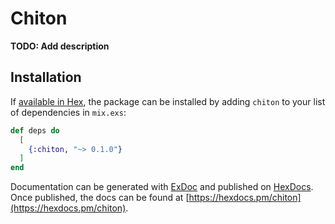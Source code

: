 # Chiton

**TODO: Add description**

## Installation

If [available in Hex](https://hex.pm/docs/publish), the package can be installed
by adding `chiton` to your list of dependencies in `mix.exs`:

```elixir
def deps do
  [
    {:chiton, "~> 0.1.0"}
  ]
end
```

Documentation can be generated with [ExDoc](https://github.com/elixir-lang/ex_doc)
and published on [HexDocs](https://hexdocs.pm). Once published, the docs can
be found at [https://hexdocs.pm/chiton](https://hexdocs.pm/chiton).


